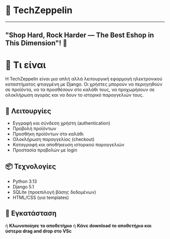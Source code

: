 # 🚀 TechZeppelin

---

## "Shop Hard, Rock Harder — The Best Eshop in This Dimension"! 👋

# 🛒 Τι είναι

Η TechZeppelin είναι μια απλή αλλά λειτουργική εφαρμογή ηλεκτρονικού καταστήματος φτιαγμένη με Django. Οι χρήστες μπορούν να περιηγηθούν σε προϊόντα, να τα προσθέσουν στο καλάθι τους, να προχωρήσουν σε ολοκλήρωση αγοράς και να δουν το ιστορικό παραγγελιών τους.

## 🚀 Λειτουργίες

- Εγγραφή και σύνδεση χρήστη (authentication)
- Προβολή προϊόντων
- Προσθήκη προϊόντων στο καλάθι
- Ολοκλήρωση παραγγελίας (checkout)
- Καταγραφή και αποθήκευση ιστορικού παραγγελιών
- Προστασία προβολών με login

## 📦 Τεχνολογίες

- Python 3.13
- Django 5.1
- SQLite (προεπιλογή βάσης δεδομένων)
- HTML/CSS (για templates)

## 🔧 Εγκατάσταση

ή **Κλωνοποίησε το αποθετήριο**
ή **Κάνε download το αποθετήριο και ύστερα drag and drop στο VSc**

